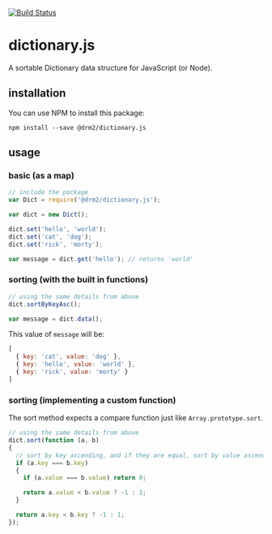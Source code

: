 [![Build Status](https://travis-ci.org/drm2/dictionary.js.svg?branch=master)](https://travis-ci.org/drm2/dictionary.js)

# dictionary.js

A sortable Dictionary data structure for JavaScript (or Node).

## installation

You can use NPM to install this package:

```
npm install --save @drm2/dictionary.js
```

## usage

### basic (as a map)
```javascript
// include the package
var Dict = require('@drm2/dictionary.js');

var dict = new Dict();

dict.set('hello', 'world');
dict.set('cat', 'dog');
dict.set('rick', 'morty');

var message = dict.get('hello'); // returns 'world'
```

### sorting (with the built in functions)

```javascript
// using the same details from above
dict.sortByKeyAsc();

var message = dict.data();
```

This value of `message` will be:

```javascript
[
  { key: 'cat', value: 'dog' },
  { key: 'hello', value: 'world' },
  { key: 'rick', value: 'morty' }
]
```

### sorting (implementing a custom function)

The sort method expects a compare function just like `Array.prototype.sort`.

```javascript
// using the same details from above
dict.sort(function (a, b)
{
  // sort by key ascending, and if they are equal, sort by value ascending
  if (a.key === b.key)
  {
    if (a.value === b.value) return 0;

    return a.value < b.value ? -1 : 1;
  }

  return a.key < b.key ? -1 : 1;
});
```
